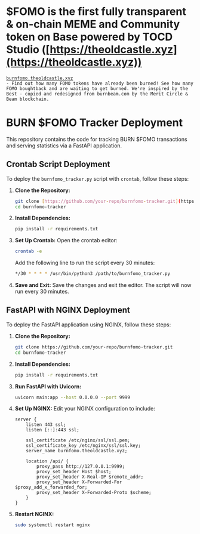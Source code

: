 # $FOMO is the first fully transparent & on-chain MEME and Community token on Base powered by TOCD Studio ([https://theoldcastle.xyz](https://theoldcastle.xyz))

<code>[burnfomo.theoldcastle.xyz](https://burnfomo.theoldcastle.xyz/) - Find out how many FOMO tokens have already been burned! See how many FOMO boughtback and are waiting to get burned. We're inspired by the Best - copied and redesigned from burnbeam.com by the Merit Circle & Beam blockchain.</code>

# BURN $FOMO Tracker Deployment

This repository contains the code for tracking BURN $FOMO transactions and serving statistics via a FastAPI application.

## Crontab Script Deployment

To deploy the `burnfomo_tracker.py` script with `crontab`, follow these steps:

1. **Clone the Repository:**
   ```bash
   git clone [https://github.com/your-repo/burnfomo-tracker.git](https://github.com/The-Old-Castle-Defense/burnfomo.git)
   cd burnfomo-tracker
   ```

2. **Install Dependencies:**
   ```bash
   pip install -r requirements.txt
   ```

3. **Set Up Crontab:**
   Open the crontab editor:
   ```bash
   crontab -e
   ```

   Add the following line to run the script every 30 minutes:
   ```bash
   */30 * * * * /usr/bin/python3 /path/to/burnfomo_tracker.py
   ```

4. **Save and Exit:**
   Save the changes and exit the editor. The script will now run every 30 minutes.

## FastAPI with NGINX Deployment

To deploy the FastAPI application using NGINX, follow these steps:

1. **Clone the Repository:**
   ```bash
   git clone https://github.com/your-repo/burnfomo-tracker.git
   cd burnfomo-tracker
   ```

2. **Install Dependencies:**
   ```bash
   pip install -r requirements.txt
   ```

3. **Run FastAPI with Uvicorn:**
   ```bash
   uvicorn main:app --host 0.0.0.0 --port 9999
   ```

4. **Set Up NGINX:**
   Edit your NGINX configuration to include:
   ```nginx
   server {
       listen 443 ssl;
       listen [::]:443 ssl;

       ssl_certificate /etc/nginx/ssl/ssl.pem;
       ssl_certificate_key /etc/nginx/ssl/ssl.key;
       server_name burnfomo.theoldcastle.xyz;

       location /api/ {
           proxy_pass http://127.0.0.1:9999;
           proxy_set_header Host $host;
           proxy_set_header X-Real-IP $remote_addr;
           proxy_set_header X-Forwarded-For $proxy_add_x_forwarded_for;
           proxy_set_header X-Forwarded-Proto $scheme;
       }
   }
   ```

5. **Restart NGINX:**
   ```bash
   sudo systemctl restart nginx
   ```
